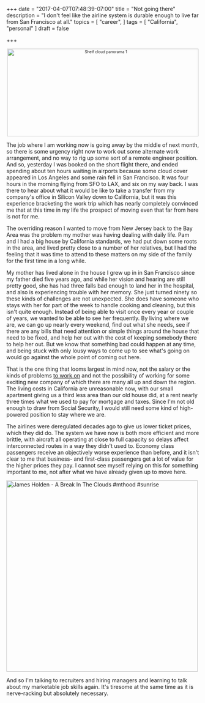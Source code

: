 +++
date = "2017-04-07T07:48:39-07:00"
title = "Not going there"
description = "I don't feel like the airline system is durable enough to live far from San Francisco at all."
topics = [
  "career",
]
tags = [
  "California",
  "personal"
]
draft = false

+++

<div align="center" style="font-size:x-small"><a data-flickr-embed="true"
 href="https://www.flickr.com/photos/55211848@N06/18924342590/"
 title="Shelf cloud panorama 1">
 <img src="https://c1.staticflickr.com/1/439/18924342590_398bba23c5.jpg"
 width="500" height="229" alt="Shelf cloud panorama 1"></a>
<script async src="//embedr.flickr.com/assets/client-code.js" charset="utf-8"></script></div>

The job where I am working now is
going away by the middle of next month, so there is some urgency right now
to work out some
alternate work arrangement, and no way to rig up some sort of
a remote engineer position. And so, yesterday I was booked on the short flight
there, and ended spending about ten hours waiting
in airports because some cloud cover appeared in Los Angeles
and some rain fell in San Francisco. It was four hours in the morning flying
from SFO to LAX, and six on my way back. I was there to hear about what it would
be like to take a transfer from my company's office in Silicon Valley down to
California, but it was this experience bracketing the work trip which has nearly
completely convinced me that at this time in my life the prospect of moving
even that far from here is not for me.

The overriding reason I wanted to move from New Jersey back to the Bay Area was
the problem my mother was having dealing with daily life. Pam and I had a big
house by California standards, we had put down some roots in the area, and lived
pretty close to a number of her relatives, but I had the feeling that it was
time to attend to these matters on my side of the family for the first time in
a long while.

My mother has lived alone in the house I grew up in in San Francisco
since my father died five years ago, and while her vision and hearing are
still pretty good, she has had three falls bad enough to land her in the
hospital, and also is experiencing trouble with her memory. She just turned
ninety so these kinds of challenges are not unexpected.
She does have someone who stays with her for part of the week
to handle cooking and cleaning, but this isn't quite enough. Instead of being able
to visit once every year or couple of years, we wanted to be able to see her
frequently. By living where we are, we can go up nearly every weekend, find out
what she needs, see if there are any bills that need attention or simple things
around the house that need to be fixed, and help her out with the cost of keeping
somebody there to help her out. But we know that something bad could happen at any
time, and being stuck with only lousy ways to come up to see what's going on would
go against the whole point of coming out here.

That is the one thing that looms largest in mind now, not the salary or the kinds
of problems [to work on](/post/what-ive-done) and not the possibility of working for
some exciting new company of which there are many all up and down the region. The
living costs in California are unreasonable now, with our small apartment
giving us a third less area than our old house did, at a rent nearly three
times what we used to pay for mortgage and taxes. Since I'm not old enough to draw
from Social Security, I would still need some kind of high-powered position to stay
where we are.

The airlines were deregulated decades ago to give us lower ticket prices, which they
did do. The system we have now is both more efficient and more brittle, with
aircraft all operating at close to full capacity so delays affect interconnected
routes in a way they didn't used to. Economy class passengers receive an
objectively worse experience than before, and it isn't clear to me that business-
and first-class passengers get a lot of value for the higher prices they pay. I
cannot see myself relying on this for something important to me, not after what we
have already given up to move here.

<a data-flickr-embed="true"  
href="https://www.flickr.com/photos/44380239@N08/10272625304/"
title="James Holden - A Break In The Clouds  #mthood #sunrise">
<img src="https://c1.staticflickr.com/4/3769/10272625304_963465db0d.jpg"
width="500" height="500" alt="James Holden - A Break In The Clouds  #mthood #sunrise"></a>
<script async src="//embedr.flickr.com/assets/client-code.js" charset="utf-8"></script>

And so I'm talking to recruiters and hiring managers and learning to talk about
my marketable job skills again. It's  tiresome at the same time as it is
nerve-racking but absolutely necessary.
